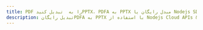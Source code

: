 ---title: PDF را به  تبدیل کنیدPPTX، PDFA به PPTX مبدل رایگان یا Nodejs SDKdescription: تبدیل رایگانPDFA به PPTX با استفاده از Nodejs Cloud APIs & SDK همچنین اسناد PDF را در Cloud ایجاد، ویرایش و رندر کنید.---